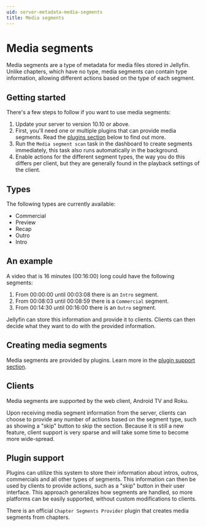```yaml
---
uid: server-metadata-media-segments
title: Media segments
---
```


# Media segments

Media segments are a type of metadata for media files stored in Jellyfin. Unlike chapters, which have no type, media segments can contain type information, allowing different actions based on the type of each segment.

## Getting started

There's a few steps to follow if you want to use media segments:

1. Update your server to version 10.10 or above.
2. First, you'll need one or multiple plugins that can provide media segments. Read the [plugins section](#plugin-support) below to find out more.
3. Run the `Media segment scan` task in the dashboard to create segments immediately, this task also runs automatically in the background.
4. Enable actions for the different segment types, the way you do this differs per client, but they are generally found in the playback settings of the client.

## Types

The following types are currently available:

- Commercial
- Preview
- Recap
- Outro
- Intro

## An example

A video that is 16 minutes (00:16:00) long could have the following segments:

1. From 00:00:00 until 00:03:08 there is an `Intro` segment.
2. From 00:08:03 until 00:08:59 there is a `Commercial` segment.
3. From 00:14:30 until 00:16:00 there is an `Outro` segment.

Jellyfin can store this information and provide it to clients. Clients can then decide what they want to do with the provided information.

## Creating media segments

Media segments are provided by plugins. Learn more in the [plugin support section](#plugin-support).

## Clients

Media segments are supported by the web client, Android TV and Roku.

Upon receiving media segment information from the server, clients can choose to provide any number of actions based on the segment type, such as showing a "skip" button to skip the section. Because it is still a new feature, client support is very sparse and will take some time to become more wide-spread.

## Plugin support

Plugins can utilize this system to store their information about intros, outros, commercials and all other types of segments. This information can then be used by clients to provide actions, such as a "skip" button in their user interface. This approach generalizes how segments are handled, so more platforms can be easily supported, without custom modifications to clients.

There is an official `Chapter Segments Provider` plugin that creates media segments from chapters.
